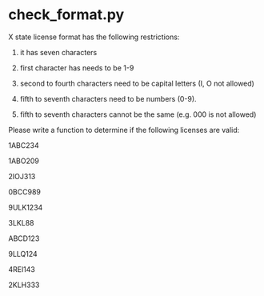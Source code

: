 # check_format.py


X state license format has the following restrictions:

1) it has seven characters

2) first character has needs to be 1-9

3) second to fourth characters need to be capital letters (I, O not allowed)

4) fifth to seventh characters need to be numbers (0-9).

5) fifth to seventh characters cannot be the same (e.g. 000 is not allowed)
 
Please write a function to determine if the following licenses are valid:

1ABC234

1ABO209

2IOJ313

0BCC989

9ULK1234

3LKL88

ABCD123

9LLQ124

4REl143

2KLH333
